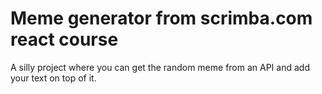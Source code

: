 # Meme generator from scrimba.com react course

A silly project where you can get the random meme from an API and add your text on top of it.
